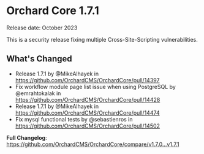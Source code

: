 # Orchard Core 1.7.1

Release date: October 2023

This is a security release fixing multiple Cross-Site-Scripting vulnerabilities.

## What's Changed
* Release 1.7.1 by @MikeAlhayek in https://github.com/OrchardCMS/OrchardCore/pull/14397
* Fix workflow module page list issue when using PostgreSQL by @emrahtokalak in https://github.com/OrchardCMS/OrchardCore/pull/14428
* Release 1.7.1 by @MikeAlhayek in https://github.com/OrchardCMS/OrchardCore/pull/14474
* Fix mysql functional tests by @sebastienros in https://github.com/OrchardCMS/OrchardCore/pull/14502


**Full Changelog**: https://github.com/OrchardCMS/OrchardCore/compare/v1.7.0...v1.7.1
